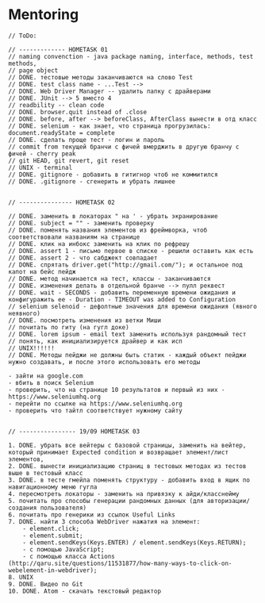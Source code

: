 # Mentoring

    // ToDo:

    // ------------- HOMETASK 01
    // naming convenction - java package naming, interface, methods, test methods,
    // page object
    // DONE. тестовые методы заканчиваются на слово Test
    // DONE. test class name - ...Test -->
    // DONE. Web Driver Manager -- удалить папку с драйверами
    // DONE. JUnit --> 5 вместо 4
    // readbility -- clean code
    // DONE. browser.quit instead of .close
    // DONE. before, after --> beforeClass, AfterClass вынести в отд класс
    // DONE. selenium - как знает, что страница прогрузилась: document.readyState = complete
    // DONE. сделать проще тест - логин и пароль
    // commit from текущей бранчи с фичей вмерджить в другую бранчу с фичей - cherry peak
    // git HEAD, git revert, git reset
    // UNIX - terminal
    // DONE. gitignore - добавить в гитигнор чтоб не коммитился
    // DONE. .gitignore - сгенерить и убрать лишнее


    // --------------- HOMETASK 02

    // DONE. заменить в локаторах " на ' - убрать экранирование
    // DONE. subject = "" - заменить проверку
    // DONE. поменять названия элементов из фреймворка, чтоб соответствовали названиям на странице
    // DONE. клик на инбокс заменить на клик по рефрешу
    // DONE. assert 1 - письмо первое в списке - решили оставить как есть
    // DONE. assert 2 - что сабджект совпадает
    // DONE. спрятать driver.get("http://gmail.com/"); и остальное под капот на бейс пейдж
    // DONE. метод начинается на тест, классы - заканчиваются
    // DONE. изменения делать в отдельной бранче --> пулл реквест
    // DONE. wait - SECONDS - добавить переменную времени ожидания и конфигуражить ее - Duration - TIMEOUT was added to Configuration
    // selenium selenoid - дефолтные значения для времени ожидания (явного неявного)
    // DONE. посмотреть изменения из ветки Миши
    // почитать по гиту (на гугл доке)
    // DONE. lorem ipsum - email text заменить используя рандомный тест
    // понять, как инициализируется драйвер и как исп
    // UNIX!!!!!!
    // DONE. Методы пейджи не должны быть статик - каждый объект пейджи нужно создавать, и после этого использовать его методы

    - зайти на google.com
    - вбить в поиск Selenium
    - проверить, что на странице 10 результатов и первый из них - https://www.seleniumhq.org
    - перейти по ссылке на https://www.seleniumhq.org
    - проверить что тайтл соответствует нужному сайту


    // ---------------- 19/09 HOMETASK 03

    1. DONE. убрать все вейтеры с базовой страницы, заменить на вейтер, который принимает Expected condition и возвращает элемент/лист элементов,
    2. DONE. вынести инициализацию страниц в тестовых методах из тестов выше в тестовый класс
    3. DONE. в тесте гмейла поменять структуру - добавить вход в ящик по навигационному меню гугла
    4. пересмотреть локаторы - заменить на привязку к айди/класснейму
    5. почитать про способы генерации рандомных данных (для авторизации/создания пользователя)
    6. почитать про генерики из ссылок Useful Links
    7. DONE. найти 3 способа WebDriver нажатия на элемент:
        - element.click;
        - element.submit;
        - element.sendKeys(Keys.ENTER) / element.sendKeys(Keys.RETURN);
        - с помощью JavaScript;
        - с помощью класса Actions (http://qaru.site/questions/11531877/how-many-ways-to-click-on-webelement-in-webdriver);
    8. UNIX
    9. DONE. Видео по Git
    10. DONE. Atom - скачать текстовый редактор
